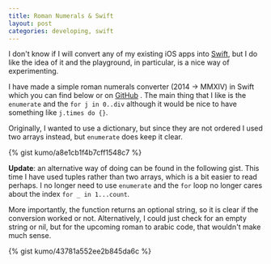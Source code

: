 ```yaml
---
title: Roman Numerals & Swift
layout: post
categories: developing, swift
---
```

I don't know if I will convert any of my existing iOS apps into [Swift](https://developer.apple.com/swift/), but I do like the idea of it and the playground, in particular, is a nice way of experimenting.

I have made a simple roman numerals converter (2014 -> MMXIV) in Swift which you can find below or on [GitHub](https://gist.github.com/kumo/a8e1cb1f4b7cff1548c7) . The main thing that I like is the `enumerate` and the `for j in 0..div` although it would be nice to have something like `j.times do {}`.

Originally, I wanted to use a dictionary, but since they are not ordered I used two arrays instead, but `enumerate` does keep it clear.

{% gist kumo/a8e1cb1f4b7cff1548c7 %}

**Update**: an alternative way of doing can be found in the following gist. This time I have used tuples rather than two arrays, which is a bit easier to read perhaps. I no longer need to use `enumerate` and the `for` loop no longer cares about the index `for _ in 1...count`.

More importantly, the function returns an optional string, so it is clear if the conversion worked or not. Alternatively, I could just check for an empty string or nil, but for the upcoming roman to arabic code, that wouldn't make much sense. 

{% gist kumo/43781a552ee2b845da6c %}

